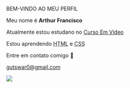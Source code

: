 
BEM-VINDO AO MEU PERFIL 

Meu nome é **Arthur** **Francisco**

Atualmente estou estudano no <a href="cursoemvideo.com" target="_blank">Curso Em Vídeo</a>

Estou aprendendo <abbr title="HyperText Markup Language">HTML</abbr> e <abbr title="Cascading Style Sheets">CSS</abbr>


Entre em contato comigo 🥇

gutswar0@gmail.com

![](https://img-c.udemycdn.com/course/240x135/3926496_6240_2.jpg)


